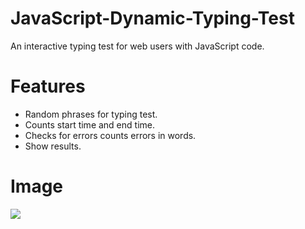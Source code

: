 # JavaScript-Dynamic-Typing-Test
An interactive typing test for web users with JavaScript code.


# Features
- Random phrases for typing test.
- Counts start time and end time.
- Checks for errors counts errors in words.
- Show results.

# Image
![](images/github-one.png)
